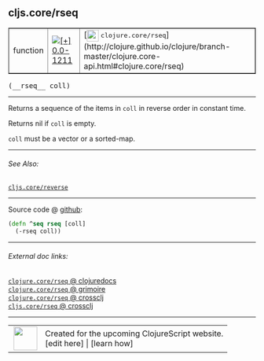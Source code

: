 ## cljs.core/rseq



 <table border="1">
<tr>
<td>function</td>
<td><a href="https://github.com/cljsinfo/cljs-api-docs/tree/0.0-1211"><img valign="middle" alt="[+] 0.0-1211" title="Added in 0.0-1211" src="https://img.shields.io/badge/+-0.0--1211-lightgrey.svg"></a> </td>
<td>
[<img height="24px" valign="middle" src="http://i.imgur.com/1GjPKvB.png"> <samp>clojure.core/rseq</samp>](http://clojure.github.io/clojure/branch-master/clojure.core-api.html#clojure.core/rseq)
</td>
</tr>
</table>


 <samp>
(__rseq__ coll)<br>
</samp>

---

Returns a sequence of the items in `coll` in reverse order in constant time.

Returns nil if `coll` is empty.

`coll` must be a vector or a sorted-map.



---


###### See Also:

[`cljs.core/reverse`](../cljs.core/reverse.md)<br>

---




Source code @ [github](https://github.com/clojure/clojurescript/blob/r2301/src/cljs/cljs/core.cljs#L2220-L2221):

```clj
(defn ^seq rseq [coll]
  (-rseq coll))
```

<!--
Repo - tag - source tree - lines:

 <pre>
clojurescript @ r2301
└── src
    └── cljs
        └── cljs
            └── <ins>[core.cljs:2220-2221](https://github.com/clojure/clojurescript/blob/r2301/src/cljs/cljs/core.cljs#L2220-L2221)</ins>
</pre>

-->

---



###### External doc links:

[`clojure.core/rseq` @ clojuredocs](http://clojuredocs.org/clojure.core/rseq)<br>
[`clojure.core/rseq` @ grimoire](http://conj.io/store/v1/org.clojure/clojure/1.7.0-beta3/clj/clojure.core/rseq/)<br>
[`clojure.core/rseq` @ crossclj](http://crossclj.info/fun/clojure.core/rseq.html)<br>
[`cljs.core/rseq` @ crossclj](http://crossclj.info/fun/cljs.core.cljs/rseq.html)<br>

---

 <table>
<tr><td>
<img valign="middle" align="right" width="48px" src="http://i.imgur.com/Hi20huC.png">
</td><td>
Created for the upcoming ClojureScript website.<br>
[edit here] | [learn how]
</td></tr></table>

[edit here]:https://github.com/cljsinfo/cljs-api-docs/blob/master/cljsdoc/cljs.core/rseq.cljsdoc
[learn how]:https://github.com/cljsinfo/cljs-api-docs/wiki/cljsdoc-files

<!--

This information was too distracting to show to readers, but I'll leave it
commented here since it is helpful to:

- pretty-print the data used to generate this document
- and show how to retrieve that data



The API data for this symbol:

```clj
{:description "Returns a sequence of the items in `coll` in reverse order in constant time.\n\nReturns nil if `coll` is empty.\n\n`coll` must be a vector or a sorted-map.",
 :return-type seq,
 :ns "cljs.core",
 :name "rseq",
 :signature ["[coll]"],
 :history [["+" "0.0-1211"]],
 :type "function",
 :related ["cljs.core/reverse"],
 :full-name-encode "cljs.core/rseq",
 :source {:code "(defn ^seq rseq [coll]\n  (-rseq coll))",
          :title "Source code",
          :repo "clojurescript",
          :tag "r2301",
          :filename "src/cljs/cljs/core.cljs",
          :lines [2220 2221]},
 :full-name "cljs.core/rseq",
 :clj-symbol "clojure.core/rseq"}

```

Retrieve the API data for this symbol:

```clj
;; from Clojure REPL
(require '[clojure.edn :as edn])
(-> (slurp "https://raw.githubusercontent.com/cljsinfo/cljs-api-docs/catalog/cljs-api.edn")
    (edn/read-string)
    (get-in [:symbols "cljs.core/rseq"]))
```

-->
